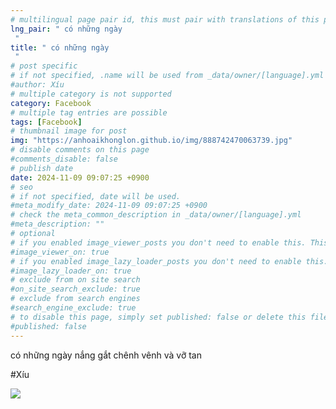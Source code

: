 ```yaml
---
# multilingual page pair id, this must pair with translations of this page. (This name must be unique)
lng_pair: " có những ngày
 "
title: " có những ngày
 "
# post specific
# if not specified, .name will be used from _data/owner/[language].yml
#author: Xíu
# multiple category is not supported
category: Facebook
# multiple tag entries are possible
tags: [Facebook]
# thumbnail image for post
img: "https://anhoaikhonglon.github.io/img/888742470063739.jpg"
# disable comments on this page
#comments_disable: false
# publish date
date: 2024-11-09 09:07:25 +0900
# seo
# if not specified, date will be used.
#meta_modify_date: 2024-11-09 09:07:25 +0900
# check the meta_common_description in _data/owner/[language].yml
#meta_description: ""
# optional
# if you enabled image_viewer_posts you don't need to enable this. This is only if image_viewer_posts = false
#image_viewer_on: true
# if you enabled image_lazy_loader_posts you don't need to enable this. This is only if image_lazy_loader_posts = false
#image_lazy_loader_on: true
# exclude from on site search
#on_site_search_exclude: true
# exclude from search engines
#search_engine_exclude: true
# to disable this page, simply set published: false or delete this file
#published: false
---
```

có những ngày
nắng gắt
chênh vênh
và vỡ tan

#Xíu
<!-- outline-end -->
<img src= "https://anhoaikhonglon.github.io/img/888742470063739.jpg">
